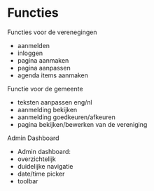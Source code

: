 # Functies

Functies voor de verenegingen
- aanmelden
- inloggen
- pagina aanmaken
- pagina aanpassen
- agenda items aanmaken

Functie voor de gemeente
- teksten aanpassen eng/nl
- aanmelding bekijken
- aanmelding goedkeuren/afkeuren
- pagina bekijken/bewerken van de vereniging

Admin Dashboard
- Admin dashboard:
- overzichtelijk
- duidelijke navigatie
- date/time picker
- toolbar

